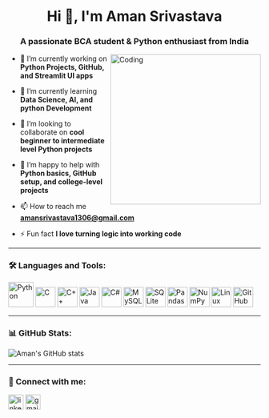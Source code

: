 <h1 align="center">Hi 👋, I'm Aman Srivastava</h1>
<h3 align="center">A passionate BCA student & Python enthusiast from India</h3>

<img align="right" alt="Coding" width="300" src="https://media.giphy.com/media/ZVik7pBtu9dNS/giphy.gif">

- 🔭 I’m currently working on **Python Projects, GitHub, and Streamlit UI apps**

- 🌱 I’m currently learning **Data Science, AI, and python Development**

- 👯 I’m looking to collaborate on **cool beginner to intermediate level Python projects**

- 🤝 I’m happy to help with **Python basics, GitHub setup, and college-level projects**

- 📫 How to reach me **amansrivastava1306@gmail.com**

- ⚡ Fun fact **I love turning logic into working code**

---


### 🛠️ Languages and Tools:

<p align="left">
  <img src="https://cdn.jsdelivr.net/gh/devicons/devicon/icons/python/python-original.svg" height="50" alt="Python" />
  <img src="https://cdn.jsdelivr.net/gh/devicons/devicon/icons/c/c-original.svg" height="40" alt="C" />
  <img src="https://cdn.jsdelivr.net/gh/devicons/devicon/icons/cplusplus/cplusplus-original.svg" height="40" alt="C++" />
  <img src="https://cdn.jsdelivr.net/gh/devicons/devicon/icons/java/java-original.svg" height="40" alt="Java" />
  <img src="https://cdn.jsdelivr.net/gh/devicons/devicon/icons/csharp/csharp-original.svg" height="40" alt="C#" />
  <img src="https://cdn.jsdelivr.net/gh/devicons/devicon/icons/mysql/mysql-original.svg" height="40" alt="MySQL" />
  <img src="https://cdn.jsdelivr.net/gh/devicons/devicon/icons/sqlite/sqlite-original.svg" height="40" alt="SQLite" />
  <img src="https://cdn.jsdelivr.net/gh/devicons/devicon/icons/pandas/pandas-original.svg" height="40" alt="Pandas" />
  <img src="https://cdn.jsdelivr.net/gh/devicons/devicon/icons/numpy/numpy-original.svg" height="40" alt="NumPy" />
  <img src="https://cdn.jsdelivr.net/gh/devicons/devicon/icons/linux/linux-original.svg" height="40" alt="Linux" />
  <img src="https://cdn.jsdelivr.net/gh/devicons/devicon/icons/github/github-original.svg" height="40" alt="GitHub" />
</p>


---

### 📊 GitHub Stats:

<p align="left">
  <img src="https://github-readme-stats.vercel.app/api?username=Aman-jk&show_icons=true&theme=radical" alt="Aman's GitHub stats"/>
</p>

---

### 🔗 Connect with me:

<p align="left">
  <a href="https://www.linkedin.com/in/your-linkedin/" target="blank"><img align="center" src="https://cdn-icons-png.flaticon.com/512/174/174857.png" alt="linkedin" height="30" width="30" /></a>
  <a href="mailto:amansrivastava@gmail.com"><img align="center" src="https://cdn-icons-png.flaticon.com/512/732/732200.png" alt="gmail" height="30" width="30" /></a>
</p>

